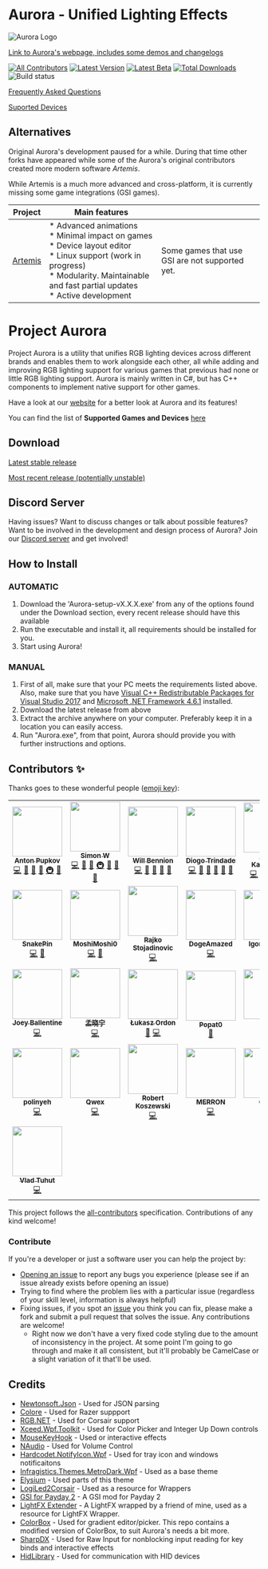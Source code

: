 # Aurora - Unified Lighting Effects
![Aurora Logo](http://i.imgur.com/ZkxyAyp.png)

[Link to Aurora's webpage, includes some demos and changelogs](http://project-aurora.com/)

[![All Contributors](https://img.shields.io/badge/all_contributors-17-orange.svg?style=flat-square)](#contributors-)
[![Latest Version](https://img.shields.io/github/v/release/Aurora-RGB/Aurora?label=latest)](https://github.com/Aurora-RGB/Aurora/releases/latest)
[![Latest Beta](https://img.shields.io/github/v/release/Aurora-RGB/Aurora?include_prereleases&label=beta)](https://github.com/Aurora-RGB/Aurora/releasest)
[![Total Downloads](https://img.shields.io/github/downloads/Aurora-RGB/Aurora/total.svg)](https://github.com/Aurora-RGB/Aurora/releases/latest)
![Build status](https://img.shields.io/badge/language-C%23-178600.svg)

[Frequently Asked Questions](https://github.com/Aurora-RGB/Aurora/wiki)

[Suported Devices](https://github.com/Aurora-RGB/Aurora/wiki/Supported-Devices)

## Alternatives
Original Aurora's development paused for a while. During that time other forks have appeared while some of the Aurora's original contributors created more modern software *Artemis*.

While Artemis is a much more advanced and cross-platform, it is currently missing some game integrations (GSI games).

| Project                                           | Main features                                                                                                                                                                                          |                                                |
|---------------------------------------------------|--------------------------------------------------------------------------------------------------------------------------------------------------------------------------------------------------------|------------------------------------------------|
| [Artemis](https://github.com/Artemis-RGB/Artemis) | * Advanced animations<br/>* Minimal impact on games<br/>* Device layout editor<br/>* Linux support (work in progress)<br/>* Modularity. Maintainable and fast partial updates<br/>* Active development | Some games that use GSI are not supported yet. |

# Project Aurora
Project Aurora is a utility that unifies RGB lighting devices across different brands and enables them to work alongside each other, all while adding and improving RGB lighting support for various games that previous had none or little RGB lighting support. Aurora is mainly written in C#, but has C++ components to implement native support for other games.

Have a look at our [website](https://www.project-aurora.com/) for a better look at Aurora and its features!

You can find the list of **Supported Games and Devices** [here](https://github.com/Aurora-RGB/Aurora/wiki/Supported-Games-&-Devices)

## Download

[Latest stable release](https://github.com/Aurora-RGB/Aurora/releases/latest)

[Most recent release (potentially unstable)](https://github.com/Aurora-RGB/Aurora/releases)

## Discord Server

Having issues? Want to discuss changes or talk about possible features? Want to be involved in the development and design process of Aurora? Join our [Discord server](https://discord.gg/YAuBmg9) and get involved!

## How to Install

### AUTOMATIC

1. Download the 'Aurora-setup-vX.X.X.exe' from any of the options found under the Download section, every recent release should have this available
2. Run the executable and install it, all requirements should be installed for you.
3. Start using Aurora!

### MANUAL

1. First of all, make sure that your PC meets the requirements listed above. Also, make sure that you have [Visual C++ Redistributable Packages for Visual Studio 2017](https://support.microsoft.com/en-gb/help/2977003/the-latest-supported-visual-c-downloads) and [Microsoft .NET Framework 4.6.1](https://www.microsoft.com/en-gb/download/details.aspx?id=49981) installed.
2. Download the latest release from above
3. Extract the archive anywhere on your computer. Preferably keep it in a location you can easily access.
4. Run "Aurora.exe", from that point, Aurora should provide you with further instructions and options.

## Contributors ✨

Thanks goes to these wonderful people ([emoji key](https://allcontributors.org/docs/en/emoji-key)):

<!-- ALL-CONTRIBUTORS-LIST:START - Do not remove or modify this section -->
<!-- prettier-ignore-start -->
<!-- markdownlint-disable -->
<table>
  <tr>
    <td align="center"><a href="https://github.com/antonpup"><img src="https://avatars2.githubusercontent.com/u/3421963?v=4?s=100" width="100px;" alt=""/><br /><sub><b>Anton Pupkov</b></sub></a><br /><a href="https://github.com/Aurora-RGB/Aurora/commits?author=antonpup" title="Code">💻</a> <a href="#question-antonpup" title="Answering Questions">💬</a> <a href="https://github.com/Aurora-RGB/Aurora/commits?author=antonpup" title="Documentation">📖</a> <a href="#design-antonpup" title="Design">🎨</a> <a href="#infra-antonpup" title="Infrastructure (Hosting, Build-Tools, etc)">🚇</a> <a href="https://github.com/Aurora-RGB/Aurora/pulls?q=is%3Apr+reviewed-by%3Aantonpup" title="Reviewed Pull Requests">👀</a></td>
    <td align="center"><a href="https://github.com/simon-wh"><img src="https://avatars3.githubusercontent.com/u/10797576?v=4?s=100" width="100px;" alt=""/><br /><sub><b>Simon W</b></sub></a><br /><a href="https://github.com/Aurora-RGB/Aurora/commits?author=simon-wh" title="Code">💻</a> <a href="#question-simon-wh" title="Answering Questions">💬</a> <a href="https://github.com/Aurora-RGB/Aurora/commits?author=simon-wh" title="Documentation">📖</a> <a href="#infra-simon-wh" title="Infrastructure (Hosting, Build-Tools, etc)">🚇</a> <a href="https://github.com/Aurora-RGB/Aurora/pulls?q=is%3Apr+reviewed-by%3Asimon-wh" title="Reviewed Pull Requests">👀</a> <a href="#projectManagement-simon-wh" title="Project Management">📆</a> <a href="#maintenance-simon-wh" title="Maintenance">🚧</a></td>
    <td align="center"><a href="https://github.com/Wibble199"><img src="https://avatars0.githubusercontent.com/u/3984322?v=4?s=100" width="100px;" alt=""/><br /><sub><b>Will Bennion</b></sub></a><br /><a href="https://github.com/Aurora-RGB/Aurora/commits?author=Wibble199" title="Code">💻</a> <a href="#question-Wibble199" title="Answering Questions">💬</a> <a href="https://github.com/Aurora-RGB/Aurora/commits?author=Wibble199" title="Documentation">📖</a> <a href="#maintenance-Wibble199" title="Maintenance">🚧</a> <a href="https://github.com/Aurora-RGB/Aurora/pulls?q=is%3Apr+reviewed-by%3AWibble199" title="Reviewed Pull Requests">👀</a></td>
    <td align="center"><a href="https://github.com/diogotr7"><img src="https://avatars2.githubusercontent.com/u/29486064?v=4?s=100" width="100px;" alt=""/><br /><sub><b>Diogo Trindade</b></sub></a><br /><a href="https://github.com/Aurora-RGB/Aurora/commits?author=diogotr7" title="Code">💻</a> <a href="#question-diogotr7" title="Answering Questions">💬</a> <a href="#maintenance-diogotr7" title="Maintenance">🚧</a> <a href="#projectManagement-diogotr7" title="Project Management">📆</a> <a href="https://github.com/Aurora-RGB/Aurora/pulls?q=is%3Apr+reviewed-by%3Adiogotr7" title="Reviewed Pull Requests">👀</a> <a href="https://github.com/Aurora-RGB/Aurora/commits?author=diogotr7" title="Documentation">📖</a></td>
    <td align="center"><a href="https://github.com/Aytackydln"><img src="https://avatars2.githubusercontent.com/u/11393706?v=4?s=100" width="100px;" alt=""/><br /><sub><b>Aytaç Kayadelen</b></sub></a><br /><a href="https://github.com/Aurora-RGB/Aurora/commits?author=Aytackydln" title="Code">💻</a> <a href="#question-Aytackydln" title="Answering Questions">💬</a> <a href="#maintenance-Aytackydln" title="Maintenance">🚧</a> <a href="https://github.com/Aurora-RGB/Aurora/pulls?q=is%3Apr+reviewed-by%3AAytackydln" title="Reviewed Pull Requests">👀</a> <a href="https://github.com/Aurora-RGB/Aurora/commits?author=Aytackydln" title="Documentation">📖</a></td>
    <td align="center"><a href="https://www.uniquegem.net"><img src="https://avatars1.githubusercontent.com/u/20298837?v=4?s=100" width="100px;" alt=""/><br /><sub><b>Gurjot</b></sub></a><br /><a href="https://github.com/Aurora-RGB/Aurora/commits?author=Gurjot95" title="Code">💻</a> <a href="#question-Gurjot95" title="Answering Questions">💬</a> <a href="#maintenance-Gurjot95" title="Maintenance">🚧</a></td>
    <td align="center"><a href="https://github.com/gitmacer"><img src="https://avatars3.githubusercontent.com/u/37345589?v=4?s=100" width="100px;" alt=""/><br /><sub><b>Tim Oberle</b></sub></a><br /><a href="https://github.com/Aurora-RGB/Aurora/commits?author=gitmacer" title="Code">💻</a> <a href="#question-gitmacer" title="Answering Questions">💬</a> <a href="https://github.com/Aurora-RGB/Aurora/issues?q=author%3Agitmacer" title="Bug reports">🐛</a></td>
  </tr>
  <tr>
    <td align="center"><a href="https://github.com/SnakePin"><img src="https://avatars1.githubusercontent.com/u/18491360?v=4?s=100" width="100px;" alt=""/><br /><sub><b>SnakePin</b></sub></a><br /><a href="https://github.com/Aurora-RGB/Aurora/commits?author=SnakePin" title="Code">💻</a> <a href="#question-SnakePin" title="Answering Questions">💬</a></td>
    <td align="center"><a href="https://github.com/MoshiMoshi0"><img src="https://avatars2.githubusercontent.com/u/902882?v=4?s=100" width="100px;" alt=""/><br /><sub><b>MoshiMoshi0</b></sub></a><br /><a href="https://github.com/Aurora-RGB/Aurora/commits?author=MoshiMoshi0" title="Code">💻</a> <a href="#question-MoshiMoshi0" title="Answering Questions">💬</a></td>
    <td align="center"><a href="http://rajko.info"><img src="https://avatars3.githubusercontent.com/u/205276?v=4?s=100" width="100px;" alt=""/><br /><sub><b>Rajko Stojadinovic</b></sub></a><br /><a href="https://github.com/Aurora-RGB/Aurora/commits?author=rajkosto" title="Code">💻</a></td>
    <td align="center"><a href="https://github.com/DogeAmazed"><img src="https://avatars0.githubusercontent.com/u/2185647?v=4?s=100" width="100px;" alt=""/><br /><sub><b>DogeAmazed</b></sub></a><br /><a href="https://github.com/Aurora-RGB/Aurora/commits?author=DogeAmazed" title="Code">💻</a></td>
    <td align="center"><a href="https://github.com/VoronFX"><img src="https://avatars3.githubusercontent.com/u/7604250?v=4?s=100" width="100px;" alt=""/><br /><sub><b>Igor Voronin</b></sub></a><br /><a href="https://github.com/Aurora-RGB/Aurora/commits?author=VoronFX" title="Code">💻</a> <a href="#ideas-VoronFX" title="Ideas, Planning, & Feedback">🤔</a></td>
    <td align="center"><a href="https://lokalise.com"><img src="https://avatars1.githubusercontent.com/u/1381419?v=4?s=100" width="100px;" alt=""/><br /><sub><b>Arturs Ziborovs</b></sub></a><br /><a href="https://github.com/Aurora-RGB/Aurora/commits?author=DrParanoia" title="Code">💻</a></td>
    <td align="center"><a href="https://github.com/srodriguez1850"><img src="https://avatars3.githubusercontent.com/u/9145577?v=4?s=100" width="100px;" alt=""/><br /><sub><b>Sebastian Rodriguez</b></sub></a><br /><a href="https://github.com/Aurora-RGB/Aurora/commits?author=srodriguez1850" title="Code">💻</a></td>
  </tr>
  <tr>
    <td align="center"><a href="https://github.com/JoeyBallentine"><img src="https://avatars0.githubusercontent.com/u/34788790?v=4?s=100" width="100px;" alt=""/><br /><sub><b>Joey Ballentine</b></sub></a><br /><a href="https://github.com/Aurora-RGB/Aurora/commits?author=JoeyBallentine" title="Code">💻</a></td>
    <td align="center"><a href="https://github.com/meng0609"><img src="https://avatars2.githubusercontent.com/u/15703207?v=4?s=100" width="100px;" alt=""/><br /><sub><b>孟晓宁</b></sub></a><br /><a href="https://github.com/Aurora-RGB/Aurora/commits?author=meng0609" title="Code">💻</a></td>
    <td align="center"><a href="https://github.com/th3an7"><img src="https://avatars3.githubusercontent.com/u/13398380?v=4?s=100" width="100px;" alt=""/><br /><sub><b>Łukasz Ordon</b></sub></a><br /><a href="#question-th3an7" title="Answering Questions">💬</a> <a href="https://github.com/Aurora-RGB/Aurora/commits?author=th3an7" title="Code">💻</a></td>
    <td align="center"><a href="https://github.com/Popat0"><img src="https://avatars1.githubusercontent.com/u/712015?v=4?s=100" width="100px;" alt=""/><br /><sub><b>Popat0</b></sub></a><br /><a href="#question-Popat0" title="Answering Questions">💬</a></td>
    <td align="center"><a href="https://github.com/Fluto"><img src="https://avatars3.githubusercontent.com/u/7686594?v=4?s=100" width="100px;" alt=""/><br /><sub><b>Fluto</b></sub></a><br /><a href="https://github.com/Aurora-RGB/Aurora/commits?author=Fluto" title="Code">💻</a></td>
    <td align="center"><a href="http://stuntguy3000.com"><img src="https://avatars1.githubusercontent.com/u/1522389?v=4?s=100" width="100px;" alt=""/><br /><sub><b>Luke Anderson</b></sub></a><br /><a href="https://github.com/Aurora-RGB/Aurora/commits?author=stuntguy3000" title="Code">💻</a></td>
    <td align="center"><a href="https://github.com/Lexevolution"><img src="https://avatars1.githubusercontent.com/u/31176843?v=4?s=100" width="100px;" alt=""/><br /><sub><b>Lexevo</b></sub></a><br /><a href="https://github.com/Aurora-RGB/Aurora/commits?author=Lexevolution" title="Code">💻</a></td>
  </tr>
  <tr>
    <td align="center"><a href="https://github.com/rushdie99"><img src="https://avatars3.githubusercontent.com/u/9208301?v=4?s=100" width="100px;" alt=""/><br /><sub><b>polinyeh</b></sub></a><br /><a href="https://github.com/Aurora-RGB/Aurora/commits?author=rushdie99" title="Code">💻</a></td>
    <td align="center"><a href="https://github.com/xQwexx"><img src="https://avatars3.githubusercontent.com/u/17799600?v=4?s=100" width="100px;" alt=""/><br /><sub><b>Qwex</b></sub></a><br /><a href="https://github.com/Aurora-RGB/Aurora/commits?author=xQwexx" title="Code">💻</a></td>
    <td align="center"><a href="https://github.com/rkkoszewski"><img src="https://avatars3.githubusercontent.com/u/2161487?v=4?s=100" width="100px;" alt=""/><br /><sub><b>Robert Koszewski</b></sub></a><br /><a href="https://github.com/Aurora-RGB/Aurora/commits?author=rkkoszewski" title="Code">💻</a></td>
    <td align="center"><a href="https://github.com/MERR0N"><img src="https://avatars3.githubusercontent.com/u/1478272?v=4?s=100" width="100px;" alt=""/><br /><sub><b>MERRON</b></sub></a><br /><a href="https://github.com/Aurora-RGB/Aurora/commits?author=MERR0N" title="Code">💻</a></td>
    <td align="center"><a href="https://github.com/Crapy"><img src="https://avatars3.githubusercontent.com/u/95396554?v=4?s=100" width="100px;" alt=""/><br /><sub><b>Crapy</b></sub></a><br /><a href="https://github.com/Aurora-RGB/Aurora/commits?author=Crapy" title="Code">💻</a></td>
    <td align="center"><a href="https://github.com/tirrorex"><img src="https://avatars3.githubusercontent.com/u/8297740?v=4?s=100" width="100px;" alt=""/><br /><sub><b>Thibaut Noah</b></sub></a><br /><a href="https://github.com/Aurora-RGB/Aurora/commits?author=tirrorex" title="Code">💻</a></td>
    <td align="center"><a href="https://github.com/dmaniaa"><img src="https://avatars3.githubusercontent.com/u/5054694?v=4?s=100" width="100px;" alt=""/><br /><sub><b>Daniel Mania</b></sub></a><br /><a href="https://github.com/Aurora-RGB/Aurora/commits?author=dmaniaa" title="Code">💻</a></td>
  </tr>
  <tr>
    <td align="center"><a href="https://github.com/ematt"><img src="https://avatars3.githubusercontent.com/u/8307412?v=4?s=100" width="100px;" alt=""/><br /><sub><b>Vlad Tuhut</b></sub></a><br /><a href="https://github.com/Aurora-RGB/Aurora/commits?author=ematt" title="Code">💻</a></td>
  </tr>
</table>

<!-- markdownlint-enable -->
<!-- prettier-ignore-end -->
<!-- ALL-CONTRIBUTORS-LIST:END -->

This project follows the [all-contributors](https://github.com/all-contributors/all-contributors) specification. Contributions of any kind welcome!

### Contribute

If you're a developer or just a software user you can help the project by:

* [Opening an issue](https://github.com/Aurora-RGB/Aurora/issues) to report any bugs you experience (please see if an issue already exists before opening an issue)
* Trying to find where the problem lies with a particular issue (regardless of your skill level, information is always helpful)
* Fixing issues, if you spot an [issue](https://github.com/Aurora-RGB/Aurora/issues) you think you can fix, please make a fork and submit a pull request that solves the issue. Any contributions are welcome!
  * Right now we don't have a very fixed code styling due to the amount of inconsistency in the project. At some point I'm going to go through and make it all consistent, but it'll probably be CamelCase or a slight variation of it that'll be used.



## Credits

* [Newtonsoft.Json](https://github.com/JamesNK/Newtonsoft.Json) - Used for JSON parsing
* [Colore](https://github.com/CoraleStudios/Colore) - Used for Razer suppport
* [RGB.NET](https://github.com/DarthAffe/RGB.NET) - Used for Corsair support
* [Xceed.Wpf.Toolkit](http://wpftoolkit.codeplex.com/) - Used for Color Picker and Integer Up Down controls
* [MouseKeyHook](https://github.com/gmamaladze/globalmousekeyhook) - Used or interactive effects
* [NAudio](https://github.com/naudio/NAudio) - Used for Volume Control
* [Hardcodet.NotifyIcon.Wpf](http://www.hardcodet.net/wpf-notifyicon) - Used for tray icon and windows notificaitons
* [Infragistics.Themes.MetroDark.Wpf](http://www.infragistics.com/community/blogs/blagunas/archive/2013/05/25/free-metro-light-and-dark-themes-for-wpf-and-silverlight-microsoft-controls.aspx) - Used as a base theme
* [Elysium](https://elysium.codeplex.com/) - Used parts of this theme
* [LogiLed2Corsair](https://github.com/VRocker/LogiLed2Corsair) - Used as a resource for Wrappers
* [GSI for Payday 2](https://github.com/simon-wh/PAYDAY-2-GSI) - A GSI mod for Payday 2
* [LightFX Extender](https://github.com/Archomeda/lightfx-extender) - A LightFX wrapped by a friend of mine, used as a resource for LightFX Wrapper.
* [ColorBox](http://colorbox.codeplex.com/) - Used for gradient editor/picker. This repo contains a modified version of ColorBox, to suit Aurora's needs a bit more.
* [SharpDX](http://sharpdx.org/) - Used for Raw Input for nonblocking input reading for key binds and interactive effects
* [HidLibrary](https://github.com/mikeobrien/HidLibrary) - Used for communication with HID devices
